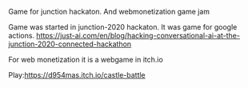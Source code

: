 
Game for junction hackaton.
And webmonetization game jam 

Game was started in junction-2020 hackaton. It was game for google actions.
https://just-ai.com/en/blog/hacking-conversational-ai-at-the-junction-2020-connected-hackathon

For web monetization it is a webgame in itch.io

Play:https://d954mas.itch.io/castle-battle
